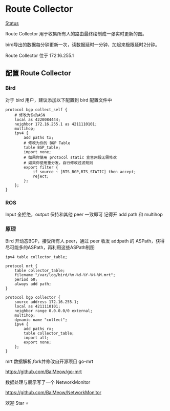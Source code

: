 # Route Collector

[Status](https://status.dn11.top)

Route Collector 用于收集所有人的路由最终绘制成一张实时更新的图。

bird导出的数据每分钟更新一次，读数据延时一分钟，加起来极限延时2分钟。

Route Collector 位于 172.16.255.1

## 配置 Route Collector

### Bird

对于 bird 用户，建议添加以下配置到 bird 配置文件中

```bird
protocol bgp collect_self {
    # 修改为你的ASN
    local as 4220084444;
    neighbor 172.16.255.1 as 4211110101;
    multihop;
    ipv4 {
        add paths tx;
        # 修改为你的 BGP Table
        table BGP_table;
        import none;
        # 如果你使用 protocol static 宣告网段无需修改
        # 如果你使用重分发，自行修改过滤规则
        export filter {
            if source ~ [RTS_BGP,RTS_STATIC] then accept;
            reject;
        };
    };
}
```

### ROS

Input 全拒绝，output 保持和其他 peer 一致即可
记得开 add path 和 multihop

### 原理

Bird 开动态BGP，接受所有人 peer，通过 peer 收发 addpath 的 ASPath，获得尽可能多的ASPath，再利用这些ASPath制图

```bird
ipv4 table collector_table;

protocol mrt {
    table collector_table;
    filename "/var/log/bird/%m-%d-%Y-%H-%M.mrt";
    period 60;
    always add path;
}

protocol bgp collector {
    source address 172.16.255.1;
    local as 4211110101;
    neighbor range 0.0.0.0/0 external;
    multihop;
    dynamic name "collect";
    ipv4 {
        add paths rx;
        table collector_table;
        import all;
        export none;
    };
}
```

mrt 数据解析,fork并修改自开源项目 go-mrt

<https://github.com/BaiMeow/go-mrt>

数据处理与展示写了一个 NetworkMonitor

<https://github.com/BaiMeow/NetworkMonitor>

欢迎 Star ⭐
